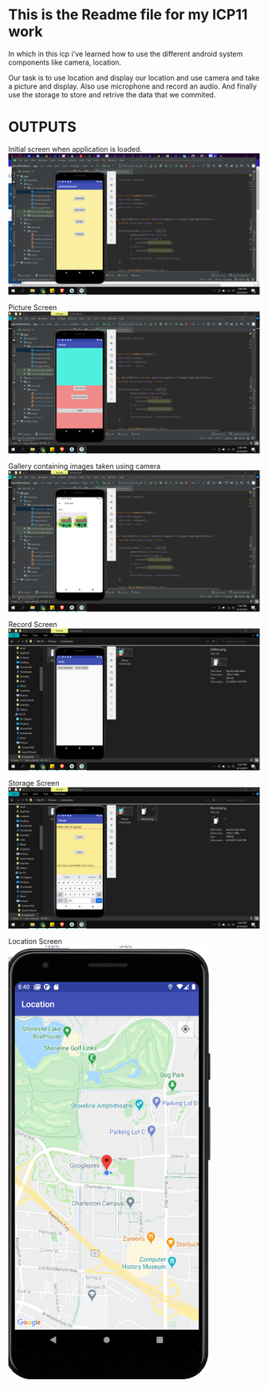 # This is the Readme file for my ICP11 work

In which in this icp i've learned how to use the different android system components like camera, location.

Our task is to use location and display our location and use camera and take a picture and display. Also use microphone and record an audio. And finally use the storage to store and retrive the data that we commited.

# OUTPUTS

Initial screen when application is loaded.
![Output 1](./Documentation/Initial.png)

Picture Screen
![Output 2](./Documentation/PictureScreen.png)

Gallery containing images taken using camera
![Output 5](./Documentation/Gallery.png)

Record Screen
![Output 3](./Documentation/Record.png)

Storage Screen
![Output 4](./Documentation/Storage.png)

Location Screen
![Output 6](./Documentation/1.png)
